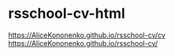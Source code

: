 # rsschool-cv-html
https://AliceKononenko.github.io/rsschool-cv/cv
https://AliceKononenko.github.io/rsschool-cv/
